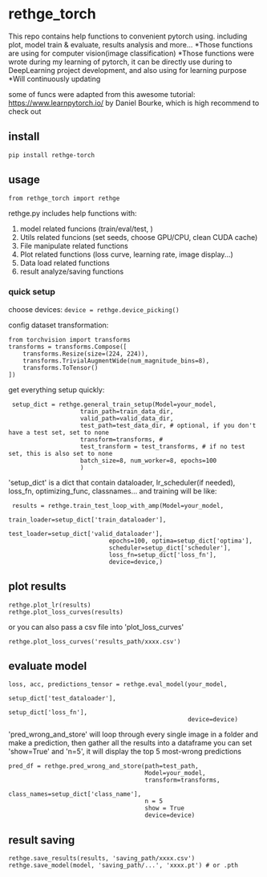 # rethge_torch
This repo contains help functions to convenient pytorch using. including plot, model train &amp; evaluate, results analysis and more...
*Those functions are using for computer vision(image classification)
*Those functions were wrote during my learning of pytorch, it can be directly use during to DeepLearning project development, and also using for learning purpose
*Will continuously updating

some of funcs were adapted from this awesome tutorial: https://www.learnpytorch.io/ by Daniel Bourke, which is high recommend to check out

## install
`pip install rethge-torch`

## usage
`from rethge_torch import rethge`

  rethge.py includes help functions with:
  1. model related funcions (train/eval/test, )
  2. Utils related funcions (set seeds, choose GPU/CPU, clean CUDA cache)
  3. File manipulate related functions
  4. Plot related functions (loss curve, learning rate, image display...)
  5. Data load related functions
  6. result analyze/saving functions

### quick setup

choose devices:
`device = rethge.device_picking()`

config dataset transformation:

    from torchvision import transforms
    transforms = transforms.Compose([
        transforms.Resize(size=(224, 224)),
        transforms.TrivialAugmentWide(num_magnitude_bins=8),
        transforms.ToTensor()
    ])

get everything setup quickly:

     setup_dict = rethge.general_train_setup(Model=your_model, 
                        train_path=train_data_dir,
                        valid_path=valid_data_dir,
                        test_path=test_data_dir, # optional, if you don't have a test set, set to none
                        transform=transforms, # 
                        test_transform = test_transforms, # if no test set, this is also set to none
                        batch_size=8, num_worker=8, epochs=100
                        )

'setup_dict' is a dict that contain dataloader, lr_scheduler(if needed), loss_fn, optimizing_func, classnames...
and training will be like:

     results = rethge.train_test_loop_with_amp(Model=your_model, 
                                train_loader=setup_dict['train_dataloader'],
                                test_loader=setup_dict['valid_dataloader'], 
                                epochs=100, optima=setup_dict['optima'], 
                                scheduler=setup_dict['scheduler'], 
                                loss_fn=setup_dict['loss_fn'], 
                                device=device,) 

## plot results

    rethge.plot_lr(results)
    rethge.plot_loss_curves(results)  

or you can also pass a csv file into 'plot_loss_curves'

    rethge.plot_loss_curves('results_path/xxxx.csv') 

## evaluate model

    loss, acc, predictions_tensor = rethge.eval_model(your_model, 
                                                      setup_dict['test_dataloader'],
                                                      setup_dict['loss_fn'],
                                                      device=device)

'pred_wrong_and_store' will loop through every single image in a folder and make a prediction, then gather all the results into a dataframe
you can set 'show=True' and 'n=5', it will display the top 5 most-wrong predictions

    pred_df = rethge.pred_wrong_and_store(path=test_path,
                                          Model=your_model,
                                          transform=transforms,
                                          class_names=setup_dict['class_name'],
                                          n = 5
                                          show = True
                                          device=device)

## result saving

    rethge.save_results(results, 'saving_path/xxxx.csv')
    rethge.save_model(model, 'saving_path/...', 'xxxx.pt') # or .pth
    
